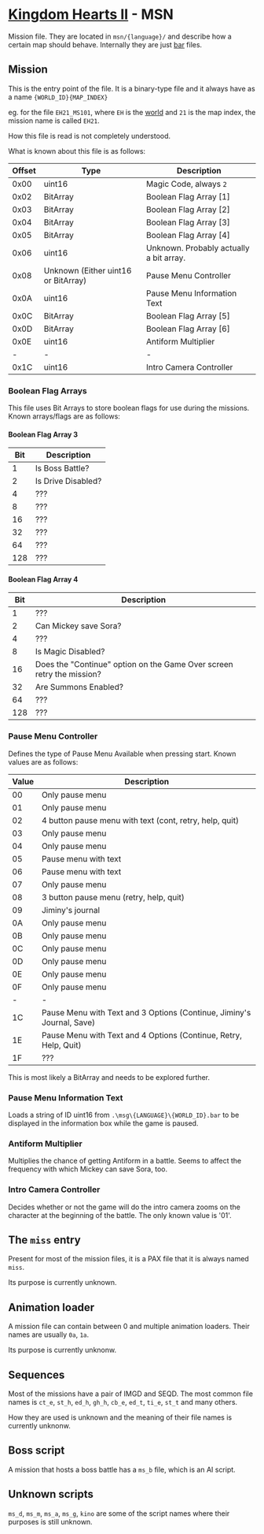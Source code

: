 # [Kingdom Hearts II](../../index.md) - MSN

Mission file. They are located in `msn/{language}/` and describe how a certain map should behave. Internally they are just [bar](bar.md) files.

## Mission

This is the entry point of the file. It is a binary-type file and it always have as a name `{WORLD_ID}{MAP_INDEX}`

eg. for the file `EH21_MS101`, where `EH` is the [world](../../worlds.md) and `21` is the map index, the mission name is called `EH21`.

How this file is read is not completely understood.

What is known about this file is as follows:

| Offset | Type   | Description |
|--------|--------|-------------|
| 0x00   | uint16 | Magic Code, always `2`
| 0x02   | BitArray | Boolean Flag Array [1]
| 0x03   | BitArray | Boolean Flag Array [2]
| 0x04   | BitArray | Boolean Flag Array [3]
| 0x05   | BitArray | Boolean Flag Array [4]
| 0x06   | uint16 | Unknown. Probably actually a bit array.
| 0x08   | Unknown (Either uint16 or BitArray) | Pause Menu Controller
| 0x0A   | uint16 | Pause Menu Information Text
| 0x0C   | BitArray | Boolean Flag Array [5]
| 0x0D   | BitArray | Boolean Flag Array [6]
| 0x0E   | uint16 | Antiform Multiplier
| - | - | -
| 0x1C | uint16 | Intro Camera Controller


### Boolean Flag Arrays

This file uses Bit Arrays to store boolean flags for use during the missions. Known arrays/flags are as follows:

#### Boolean Flag Array 3
| Bit | Description |
|-----|-------------|
| 1 | Is Boss Battle?
| 2 | Is Drive Disabled?
| 4 | ???
| 8 | ???
| 16 | ???
| 32 | ???
| 64 | ???
| 128 | ???

#### Boolean Flag Array 4
| Bit | Description |
|-----|-------------|
| 1 | ???
| 2 | Can Mickey save Sora?
| 4 | ???
| 8 | Is Magic Disabled?
| 16 | Does the "Continue" option on the Game Over screen retry the mission?
| 32 | Are Summons Enabled?
| 64 | ???
| 128 | ???

### Pause Menu Controller
Defines the type of Pause Menu Available when pressing start. Known values are as follows:

| Value | Description |
|-------|-------------|
| 00 | Only pause menu
| 01 | Only pause menu
| 02 | 4 button pause menu with text (cont, retry, help, quit)
| 03 | Only pause menu
| 04 | Only pause menu
| 05 | Pause menu with text
| 06 | Pause menu with text
| 07 | Only pause menu
| 08 | 3 button pause menu (retry, help, quit)
| 09 | Jiminy's journal
| 0A | Only pause menu
| 0B | Only pause menu
| 0C | Only pause menu
| 0D | Only pause menu
| 0E | Only pause menu
| 0F | Only pause menu
| -|-
| 1C | Pause Menu with Text and 3 Options (Continue, Jiminy's Journal, Save)
| 1E | Pause Menu with Text and 4 Options (Continue, Retry, Help, Quit)
| 1F | ???

This is most likely a BitArray and needs to be explored further.

### Pause Menu Information Text
Loads a string of ID uint16 from `.\msg\{LANGUAGE}\{WORLD_ID}.bar` to be displayed in the information box while the game is paused.

### Antiform Multiplier
Multiplies the chance of getting Antiform in a battle. Seems to affect the frequency with which Mickey can save Sora, too.

### Intro Camera Controller
Decides whether or not the game will do the intro camera zooms on the character at the beginning of the battle. The only known value is '01'.

## The `miss` entry

Present for most of the mission files, it is a PAX file that it is always named `miss`.

Its purpose is currently unknown.

## Animation loader

A mission file can contain between 0 and multiple animation loaders. Their names are usually `0a`, `1a`.

Its purpose is currently unknonw.

## Sequences

Most of the missions have a pair of IMGD and SEQD. The most common file names is `ct_e`, `st_h`, `ed_h`, `gh_h`, `cb_e`, `ed_t`, `ti_e`, `st_t` and many others.

How they are used is unknown and the meaning of their file names is currently unknonw.

## Boss script

A mission that hosts a boss battle has a `ms_b` file, which is an AI script.

## Unknown scripts

`ms_d`, `ms_m`, `ms_a`, `ms_g`, `kino` are some of the script names where their purposes is still unknown.
